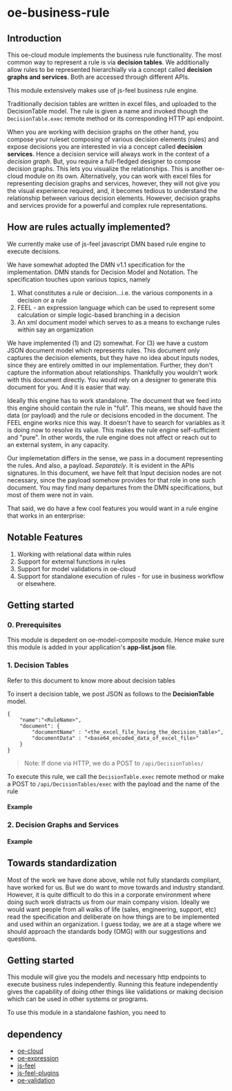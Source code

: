 # oe-business-rule

## Introduction

This oe-cloud module implements the business rule functionality. The most common way to represent a rule is via **decision tables**. 
We additionally allow rules to be represented hierarchially via a concept called **decision graphs and services**. Both are accessed 
through different APIs. 

This module extensively makes use of js-feel business rule engine.

Traditionally decision tables are written in excel files, and uploaded to the DecisionTable model. The rule is given a name and 
invoked though the `DecisionTable.exec` remote method or its corresponding HTTP api endpoint. 

When you are working with decision
graphs on the other hand, you compose your ruleset composing of various decision elements (rules) and expose decisions you are 
interested in via a concept called **decision services**. Hence a decision service will always work in the context of a *decision graph*.
But, you require a full-fledged designer to compose decision graphs. This lets you visualize the relationships. This is another 
oe-cloud module on its own. Alternatively, you can work with excel files for representing decision graphs and services, however, 
they will not give you the visual experience required, and, it becomes tedious to understand the relationship between various 
decision elements. However, decision graphs and services provide for a powerful and complex rule representations.

## How are rules actually implemented?

We currently make use of js-feel javascript DMN based rule engine to execute decisions.

We have somewhat adopted the DMN v1.1 specification for the implementation. DMN stands for Decision Model and Notation. The 
specification touches upon various topics, namely

1. What constitutes a rule or decision...i.e. the various components in a decision or a rule
2. FEEL - an expression language which can be used to represent 
some calculation or simple logic-based branching in a decision
3. An xml document model which serves to as a means to exchange rules within say
an orgamization

We have implemented (1) and (2) somewhat. For (3) we have a custom JSON document model which represents rules. This document 
only captures the decision elements, but they have no idea about inputs nodes, since they are entirely omitted in our 
implementation. Further, they don't capture the information about relationships. Thankfully you wouldn't work with this
document directly. You would rely on a designer to generate this document for you. And it is easier that way.

Ideally this engine has to work standalone. The document that we feed into this engine should contain the rule in
"full". This means, we should have the data (or payload) and the rule or decisions encoded in the document. The FEEL
engine works nice this way. It doesn't have to search for variables as it is doing now to resolve its value. This makes
the rule engine self-sufficient and "pure". In other words, the rule engine does not affect or reach out to an 
external system, in any capacity.

Our implemetation differs in the sense, we pass in a document representing the rules. And also, a payload. _Separately_. It is 
evident in the APIs signatures. In this document, we have felt that Input decision nodes are not necessary, since the payload 
somehow provides for that role in one such document. You may find many departures from the DMN specifications, but most of them 
were not in vain.

That said, we do have a few cool features you would want in a rule engine that works in an enterprise:

## Notable Features

1. Working with relational data within rules
2. Support for external functions in rules
3. Support for model validations in oe-cloud
4. Support for standalone execution of rules - for use in business workflow or elsewhere.

## Getting started

### 0. Prerequisites

This module is depedent on oe-model-composite module. Hence make sure this module is added in your application's
**app-list.json** file.

### 1. Decision Tables

Refer to this document to know more about decision tables

To insert a decision table, we post JSON as follows to the **DecisionTable** model. 

```
{
    "name":"<RuleName>",
    "document": {
        "documentName" : "<the_excel_file_having_the_decision_table>",
        "documentData" : "<base64_encoded_data_of_excel_file>"
    }
}
```
> Note: If done via HTTP, we do a POST to `/api/DecisionTables/`

To execute this rule, we call the `DecisionTable.exec` remote method or make a POST to `/api/DecisionTables/exec` 
with the payload and the name of the rule

#### Example



### 2. Decision Graphs and Services

#### Example


## Towards standardization

Most of the work we have done above, while not fully standards compliant, have worked for us. But we do want to move towards 
and industry standard. However, it is quite difficult to do this in a corporate environment where doing such work distracts 
us from our main company vision. Ideally we would want people from all walks of life (sales, engineering, support, etc) read 
the specification and deliberate on how things are to be implemented and used within an organization. I guess today, we are 
at a stage where we should approach the standards body (OMG) with our suggestions and questions.

## Getting started

This module will give you the models and necessary http endpoints to execute business rules independently. Running this feature
independently gives the capability of doing other things like validations or making decision which can be used in other systems
or programs. 

To use this module in a standalone fashion, you need to 
## dependency
* [oe-cloud](http://evgit/atul/oe-cloud)
* [oe-expression](http://evgit/atul/oe-expression)
* [js-feel](http://evgit/atul/feel)
* [js-feel-plugins](http://evgit/atul/js-feel-plugins)
* [oe-validation](http://evgit/atul/oe-validation)
